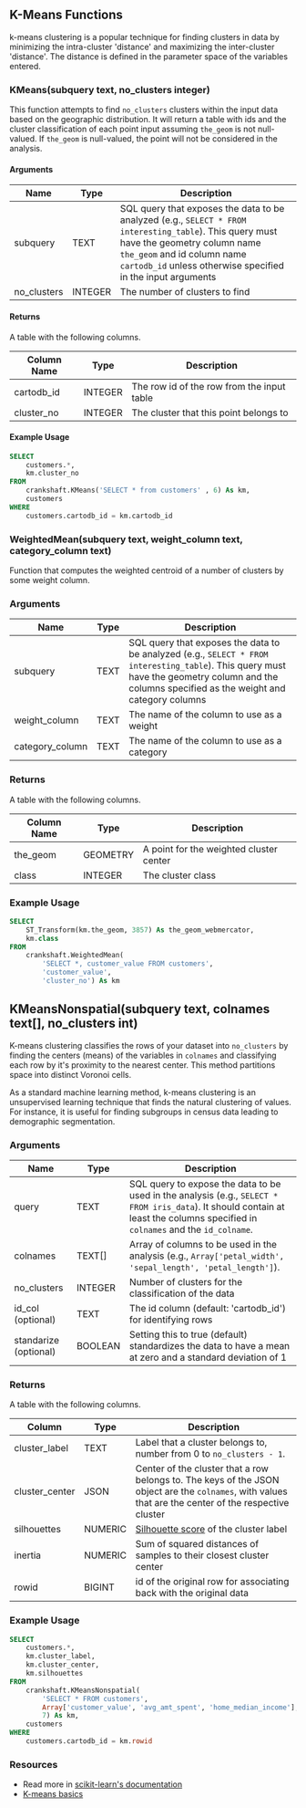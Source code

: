 ## K-Means Functions

k-means clustering is a popular technique for finding clusters in data by minimizing the intra-cluster 'distance' and maximizing the inter-cluster 'distance'. The distance is defined in the parameter space of the variables entered.

### KMeans(subquery text, no_clusters integer)

This function attempts to find `no_clusters` clusters within the input data based on the geographic distribution. It will return a table with ids and the cluster classification of each point input assuming `the_geom` is not null-valued. If `the_geom` is null-valued, the point will not be considered in the analysis.

#### Arguments

| Name        | Type    | Description                                                                                                                                                                                                                          |
| ----------- | ------- | ------------------------------------------------------------------------------------------------------------------------------------------------------------------------------------------------------------------------------------ |
| subquery    | TEXT    | SQL query that exposes the data to be analyzed (e.g., `SELECT * FROM interesting_table`). This query must have the geometry column name `the_geom` and id column name `cartodb_id` unless otherwise specified in the input arguments |
| no_clusters | INTEGER | The number of clusters to find                                                                                                                                                                                                       |

#### Returns

A table with the following columns.

| Column Name | Type    | Description                                |
| ----------- | ------- | ------------------------------------------ |
| cartodb_id  | INTEGER | The row id of the row from the input table |
| cluster_no  | INTEGER | The cluster that this point belongs to     |

#### Example Usage

```sql
SELECT
    customers.*,
    km.cluster_no
FROM
    crankshaft.KMeans('SELECT * from customers' , 6) As km,
    customers
WHERE
    customers.cartodb_id = km.cartodb_id
```

### WeightedMean(subquery text, weight_column text, category_column text)

Function that computes the weighted centroid of a number of clusters by some weight column.

### Arguments

| Name            | Type | Description                                                                                                                                                                                     |
| --------------- | ---- | ----------------------------------------------------------------------------------------------------------------------------------------------------------------------------------------------- |
| subquery        | TEXT | SQL query that exposes the data to be analyzed (e.g., `SELECT * FROM interesting_table`). This query must have the geometry column and the columns specified as the weight and category columns |
| weight_column   | TEXT | The name of the column to use as a weight                                                                                                                                                       |
| category_column | TEXT | The name of the column to use as a category                                                                                                                                                     |

### Returns

A table with the following columns.

| Column Name | Type     | Description                             |
| ----------- | -------- | --------------------------------------- |
| the_geom    | GEOMETRY | A point for the weighted cluster center |
| class       | INTEGER  | The cluster class                       |

### Example Usage

```sql
SELECT
    ST_Transform(km.the_geom, 3857) As the_geom_webmercator,
    km.class
FROM
    crankshaft.WeightedMean(
        'SELECT *, customer_value FROM customers',
        'customer_value',
        'cluster_no') As km
```

## KMeansNonspatial(subquery text, colnames text[], no_clusters int)

K-means clustering classifies the rows of your dataset into `no_clusters` by finding the centers (means) of the variables in `colnames` and classifying each row by it's proximity to the nearest center. This method partitions space into distinct Voronoi cells.

As a standard machine learning method, k-means clustering is an unsupervised learning technique that finds the natural clustering of values. For instance, it is useful for finding subgroups in census data leading to demographic segmentation.

### Arguments

| Name                  | Type    | Description                                                                                                                                                                     |
| --------------------- | ------- | ------------------------------------------------------------------------------------------------------------------------------------------------------------------------------- |
| query                 | TEXT    | SQL query to expose the data to be used in the analysis (e.g., `SELECT * FROM iris_data`). It should contain at least the columns specified in `colnames` and the `id_colname`. |
| colnames              | TEXT[]  | Array of columns to be used in the analysis (e.g., `Array['petal_width', 'sepal_length', 'petal_length']`).                                                                     |
| no_clusters           | INTEGER | Number of clusters for the classification of the data                                                                                                                           |
| id_col (optional)     | TEXT    | The id column (default: 'cartodb_id') for identifying rows                                                                                                                      |
| standarize (optional) | BOOLEAN | Setting this to true (default) standardizes the data to have a mean at zero and a standard deviation of 1                                                                       |

### Returns

A table with the following columns.

| Column         | Type    | Description                                                                                                                                                      |
| -------------- | ------- | ---------------------------------------------------------------------------------------------------------------------------------------------------------------- |
| cluster_label  | TEXT    | Label that a cluster belongs to, number from 0 to `no_clusters - 1`.                                                                                             |
| cluster_center | JSON    | Center of the cluster that a row belongs to. The keys of the JSON object are the `colnames`, with values that are the center of the respective cluster           |
| silhouettes    | NUMERIC | [Silhouette score](http://scikit-learn.org/stable/modules/generated/sklearn.metrics.silhouette_score.html#sklearn.metrics.silhouette_score) of the cluster label |
| inertia        | NUMERIC | Sum of squared distances of samples to their closest cluster center                                                                                              |
| rowid          | BIGINT  | id of the original row for associating back with the original data                                                                                               |

### Example Usage

```sql
SELECT
    customers.*,
    km.cluster_label,
    km.cluster_center,
    km.silhouettes
FROM
    crankshaft.KMeansNonspatial(
        'SELECT * FROM customers',
        Array['customer_value', 'avg_amt_spent', 'home_median_income'],
        7) As km,
    customers
WHERE
    customers.cartodb_id = km.rowid
```

### Resources

- Read more in [scikit-learn's documentation](http://scikit-learn.org/stable/modules/clustering.html#k-means)
- [K-means basics](https://www.datascience.com/blog/introduction-to-k-means-clustering-algorithm-learn-data-science-tutorials)

